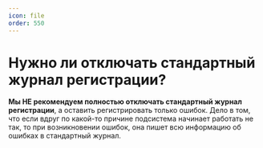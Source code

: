 ```yaml
---
icon: file
order: 550
---
```


# Нужно ли отключать стандартный журнал регистрации? 

**Мы НЕ рекомендуем полностью отключать стандартный журнал регистрации**, а оставить регистрировать только ошибок. Дело в том, что если вдруг по какой-то причине подсистема начинает работать не так, то при возникновении ошибок, она пишет всю информацию об ошибках в стандартный журнал.